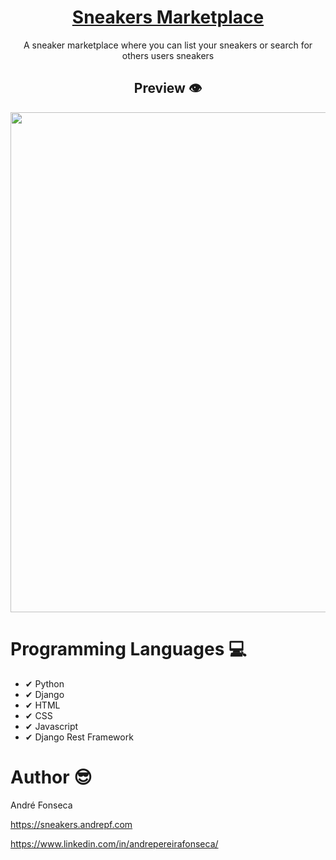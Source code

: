 <h1 align="center">
  <a href="https://sneakers.andrepf.com" target="_blank">
  Sneakers Marketplace
  </a>
</h1>

<div align="center">
  <p>A sneaker marketplace where you can list your sneakers or search for others users sneakers</p>
</div>

<h2 align="center">
  Preview 👁
</h2>

<div align="center">
<a href="https://sneakers.andrepf.com" target="_blank">
  <img src="https://user-images.githubusercontent.com/102862819/202928082-a4dd6a37-f11b-41e7-a5d7-cb1e31c541ee.png" width="800px"/>
  </a>
</div>

# Programming Languages 💻
 - ✔ Python
 - ✔ Django
 - ✔ HTML
 - ✔ CSS
 - ✔ Javascript
 - ✔ Django Rest Framework

# Author 😎

André Fonseca

https://sneakers.andrepf.com

https://www.linkedin.com/in/andrepereirafonseca/
